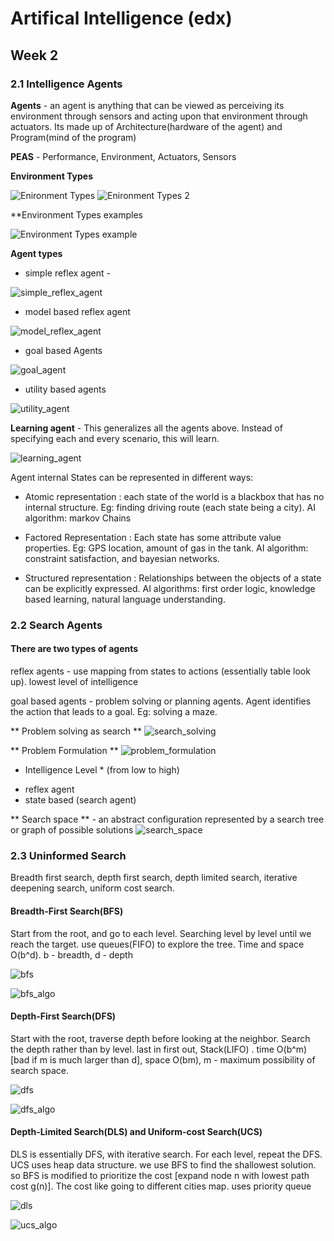 # Artifical Intelligence (edx)

## Week 2

### 2.1 Intelligence Agents

**Agents** - an agent is anything that can be viewed as perceiving its environment through sensors and acting upon that environment through actuators. Its made up of Architecture(hardware of the agent) and Program(mind of the program)

**PEAS** - Performance, Environment, Actuators, Sensors

**Environment Types**

![Enironment Types](https://github.com/radrajith/Artificial_Intelligence/blob/master/images/environment_types.PNG?raw=true)
![Enironment Types 2](https://github.com/radrajith/Artificial_Intelligence/blob/master/images/environment_types_2.PNG?raw=true)

**Environment Types examples

![Environment Types example](https://github.com/radrajith/Artificial_Intelligence/blob/master/images/environment_types_example.PNG?raw=true)

**Agent types**

- simple reflex agent -

![simple_reflex_agent](https://github.com/radrajith/Artificial_Intelligence/blob/master/images/simple_reflex_agent.PNG?raw=true)

- model based reflex agent

![model_reflex_agent](https://github.com/radrajith/Artificial_Intelligence/blob/master/images/model_reflex_agent.PNG?raw=true)

- goal based Agents

![goal_agent](https://github.com/radrajith/Artificial_Intelligence/blob/master/images/goal_agent.PNG?raw=true)

- utility based agents

![utility_agent](https://github.com/radrajith/Artificial_Intelligence/blob/master/images/utility_agent.PNG?raw=true)

**Learning agent** - This generalizes all the agents above. Instead of specifying each and every scenario, this will learn.

![learning_agent](https://github.com/radrajith/Artificial_Intelligence/blob/master/images/learning_agent.PNG?raw=true)

Agent internal States can be represented in different ways:

- Atomic representation : each state of the world is a blackbox that has no internal structure. Eg: finding driving route (each state being a city). AI algorithm: markov Chains

- Factored Representation : Each state has some attribute value properties. Eg: GPS location, amount of gas in the tank. AI algorithm: constraint satisfaction, and bayesian networks.

- Structured representation : Relationships between the objects of a state can be explicitly expressed. AI algorithms: first order logic, knowledge based learning, natural language understanding.

### 2.2 Search Agents

#### There are two types of agents

reflex agents - use mapping from states to actions (essentially table look up). lowest level of intelligence

goal based agents - problem solving or planning agents. Agent identifies the action that leads to a goal. Eg: solving a maze.

** Problem solving as search **
![search_solving](https://github.com/radrajith/Artificial_Intelligence/blob/master/images/search_solving.PNG?raw=true)

** Problem Formulation **
![problem_formulation](https://github.com/radrajith/Artificial_Intelligence/blob/master/images/problem_formulation.PNG?raw=true)
* Intelligence Level * (from low to high)
- reflex agent
- state based (search agent)

** Search space ** - an abstract configuration represented by a search tree or graph of possible solutions
![search_space](https://github.com/radrajith/Artificial_Intelligence/blob/master/images/search_space.PNG?raw=true)

### 2.3 Uninformed Search
Breadth first search, depth first search, depth limited search, iterative deepening search, uniform cost search.

#### Breadth-First Search(BFS)

Start from the root, and go to each level. Searching level by level until we reach the target. use queues(FIFO) to explore the tree. Time and space O(b^d). b - breadth, d - depth

![bfs](https://github.com/radrajith/Artificial_Intelligence/blob/master/images/bfs.PNG?raw=true)

![bfs_algo](https://github.com/radrajith/Artificial_Intelligence/blob/master/images/bfs_algo.PNG?raw=true)

#### Depth-First Search(DFS)

Start with the root, traverse depth before looking at the neighbor. Search the depth rather than by level. last in first out, Stack(LIFO) . time O(b^m) [bad if m is much larger than d], space O(bm), m - maximum possibility of search space.

![dfs](https://github.com/radrajith/Artificial_Intelligence/blob/master/images/dfs.PNG?raw=true)

![dfs_algo](https://github.com/radrajith/Artificial_Intelligence/blob/master/images/dfs_algo.PNG?raw=true)

#### Depth-Limited Search(DLS) and Uniform-cost Search(UCS)
DLS is essentially DFS, with iterative search. For each level, repeat the DFS.
UCS uses heap data structure. we use BFS to find the shallowest solution. so BFS is modified to prioritize the cost [expand node n with lowest path cost g(n)]. The cost like going to different cities map. uses priority queue

![dls](https://github.com/radrajith/Artificial_Intelligence/blob/master/images/dls.PNG?raw=true)

![ucs_algo](https://github.com/radrajith/Artificial_Intelligence/blob/master/images/ucs_algo.PNG?raw=true)
